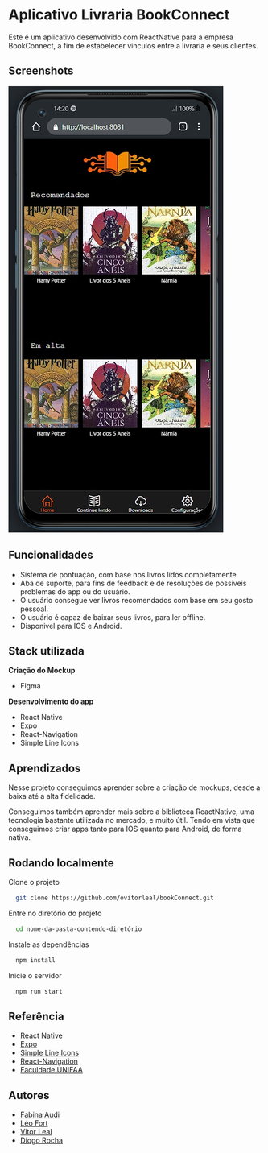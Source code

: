 
#   Aplicativo Livraria BookConnect

Este é um aplicativo desenvolvido com ReactNative para a empresa BookConnect, a fim de estabelecer vinculos entre a livraria e seus clientes.


## Screenshots

![App Screenshot](/src/public/screenshots/homeBook.jpg)


## Funcionalidades

- Sistema de pontuação, com base nos livros lidos completamente.
- Aba de suporte, para fins de feedback e de resoluções de possiveis problemas do app ou do usuário.
- O usuário consegue ver livros recomendados com base em seu gosto pessoal.
- O usuário é capaz de baixar seus livros, para ler offline.
- Disponivel para IOS e Android.


## Stack utilizada

**Criação do Mockup**
- Figma


**Desenvolvimento do app**
- React Native
- Expo
- React-Navigation 
- Simple Line Icons


## Aprendizados

  Nesse projeto conseguimos aprender sobre a criação de mockups, desde a baixa até a alta fidelidade. 
  
  Conseguimos também aprender mais sobre a biblioteca ReactNative, uma tecnologia bastante utilizada no mercado, e muito útil. Tendo em vista que conseguimos criar apps tanto para IOS quanto para Android, de forma nativa.
## Rodando localmente

Clone o projeto

```bash
  git clone https://github.com/ovitorleal/bookConnect.git
```

Entre no diretório do projeto

```bash
  cd nome-da-pasta-contendo-diretório
```

Instale as dependências

```bash
  npm install
```

Inicie o servidor

```bash
  npm run start
```


## Referência

 - [React Native](https://reactnative.dev)
- [Expo](https://expo.dev)
 - [Simple Line Icons](https://simplelineicons.github.io/)
- [React-Navigation](https://reactnavigation.org/)
- [Faculdade UNIFAA](https://www.linkedin.com/school/unifaavalenca/)

## Autores

- [Fabina Audi](https://github.com/Fabiaudi)
- [Léo Fort](https://github.com/Kiiryuu)
- [Vitor Leal](https://github.com/ovitorleal)
- [Diogo Rocha](https://github.com/DiogoRocha22)

